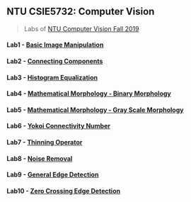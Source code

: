 ## NTU CSIE5732: Computer Vision

> Labs of [NTU Computer Vision Fall 2019](http://cv2.csie.ntu.edu.tw/CV/index.html)

#### Lab1 - [Basic Image Manipulation](http://cv2.csie.ntu.edu.tw/CV/hw2019/hw1.html)

#### Lab2 - [Connecting Components](http://cv2.csie.ntu.edu.tw/CV/hw2019/hw2.html)

#### Lab3 - [Histogram Equalization](http://cv2.csie.ntu.edu.tw/CV/hw2019/hw3.html)

#### Lab4 - [Mathematical Morphology - Binary Morphology](http://cv2.csie.ntu.edu.tw/CV/hw2019/hw4.html)

#### Lab5 - [Mathematical Morphology - Gray Scale Morphology](http://cv2.csie.ntu.edu.tw/CV/hw2019/hw5.html)

#### Lab6 - [Yokoi Connectivity Number](http://cv2.csie.ntu.edu.tw/CV/hw2019/hw6.html)

#### Lab7 - [Thinning Operator](http://cv2.csie.ntu.edu.tw/CV/hw2019/hw7.html)

#### Lab8 - [Noise Removal](http://cv2.csie.ntu.edu.tw/CV/hw2019/hw8.html)

#### Lab9 - [General Edge Detection](http://cv2.csie.ntu.edu.tw/CV/hw2019/hw9.html)

#### Lab10 - [Zero Crossing Edge Detection](http://cv2.csie.ntu.edu.tw/CV/hw2019/hw10.html)
